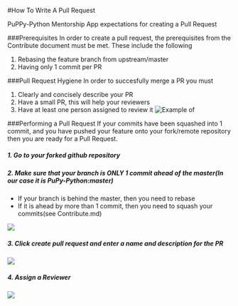 #How To Write A Pull Request

PuPPy-Python Mentorship App expectations for creating a Pull Request

###Prerequisites
In order to create a pull request, the prerequisites from the Contribute document must be met. These include the following

1. Rebasing the feature branch from upstream/master
2. Having only 1 commit per PR

###Pull Request Hygiene
In order to succesfully merge a PR you must

1. Clearly and concisely describe your PR
2. Have a small PR, this will help your reviewers
3. Have at least one person assigned to review it
	![Example of ](./img/pr1.gif)


###Performing a Pull Request
If your commits have been squashed into 1 commit, and you have pushed your feature onto your fork/remote repository then you are ready for a Pull Request.

##### 1. Go to your forked github repository
##### 2. Make sure that your branch is ONLY 1 commit ahead of the master(In our case it is PuPy-Python:master)
  * If your branch is behind the master, then you need to rebase
  * If it is ahead by more than 1 commit, then you need to squash your commits(see Contribute.md)


![](./img/pr2.gif)


##### 3. Click create pull request and enter a name and description for the PR


![](./img/pr3.gif)


##### 4. Assign a Reviewer


![](./img/pr4.gif)
